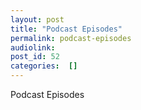 ```yaml
---
layout: post
title: "Podcast Episodes"
permalink: podcast-episodes
audiolink: 
post_id: 52
categories:  []
---
```


Podcast Episodes